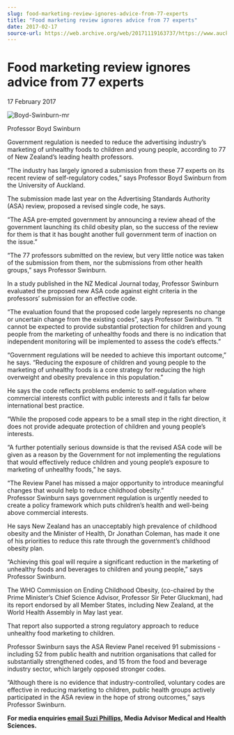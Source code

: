```yaml
---
slug: food-marketing-review-ignores-advice-from-77-experts
title: "Food marketing review ignores advice from 77 experts"
date: 2017-02-17
source-url: https://web.archive.org/web/20171119163737/https://www.auckland.ac.nz/en/about/news-events-and-notices/news/news-2017/02/food-marketing-review-ignores-advice-from-77-experts.html
---
```

Food marketing review ignores advice from 77 experts
====================================================

17 February 2017

![Boyd-Swinburn-mr](https://www.auckland.ac.nz/en/about/news-events-and-notices/news/news-2017/02/food-marketing-review-ignores-advice-from-77-experts/_jcr_content/par/textimage/image.img.jpg/1487212773762.jpg "Boyd-Swinburn-mr")

Professor Boyd Swinburn

Government regulation is needed to reduce the advertising industry’s marketing of unhealthy foods to children and young people, according to 77 of New Zealand’s leading health professors.

“The industry has largely ignored a submission from these 77 experts on its recent review of self-regulatory codes,” says Professor Boyd Swinburn from the University of Auckland.

The submission made last year on the Advertising Standards Authority (ASA) review, proposed a revised single code, he says.

“The ASA pre-empted government by announcing a review ahead of the government launching its child obesity plan, so the success of the review for them is that it has bought another full government term of inaction on the issue.”

“The 77 professors submitted on the review, but very little notice was taken of the submission from them, nor the submissions from other health groups,” says Professor Swinburn.

In a study published in the NZ Medical Journal today, Professor Swinburn evaluated the proposed new ASA code against eight criteria in the professors’ submission for an effective code.

“The evaluation found that the proposed code largely represents no change or uncertain change from the existing codes”, says Professor Swinburn. “It cannot be expected to provide substantial protection for children and young people from the marketing of unhealthy foods and there is no indication that independent monitoring will be implemented to assess the code’s effects.”

“Government regulations will be needed to achieve this important outcome,” he says. “Reducing the exposure of children and young people to the marketing of unhealthy foods is a core strategy for reducing the high overweight and obesity prevalence in this population.”

He says the code reflects problems endemic to self-regulation where commercial interests conflict with public interests and it falls far below international best practice.

“While the proposed code appears to be a small step in the right direction, it does not provide adequate protection of children and young people’s interests.

“A further potentially serious downside is that the revised ASA code will be given as a reason by the Government for not implementing the regulations that would effectively reduce children and young people’s exposure to marketing of unhealthy foods,” he says.

“The Review Panel has missed a major opportunity to introduce meaningful changes that would help to reduce childhood obesity.”  
Professor Swinburn says government regulation is urgently needed to create a policy framework which puts children’s health and well-being above commercial interests.

He says New Zealand has an unacceptably high prevalence of childhood obesity and the Minister of Health, Dr Jonathan Coleman, has made it one of his priorities to reduce this rate through the government’s childhood obesity plan.

“Achieving this goal will require a significant reduction in the marketing of unhealthy foods and beverages to children and young people,” says Professor Swinburn.

The WHO Commission on Ending Childhood Obesity, (co-chaired by the Prime Minister’s Chief Science Advisor, Professor Sir Peter Gluckman), had its report endorsed by all Member States, including New Zealand, at the World Health Assembly in May last year.

That report also supported a strong regulatory approach to reduce unhealthy food marketing to children.

Professor Swinburn says the ASA Review Panel received 91 submissions - including 52 from public health and nutrition organisations that called for substantially strengthened codes, and 15 from the food and beverage industry sector, which largely opposed stronger codes.

“Although there is no evidence that industry-controlled, voluntary codes are effective in reducing marketing to children, public health groups actively participated in the ASA review in the hope of strong outcomes,” says Professor Swinburn.  

**For media enquiries [email Suzi Phillips](mailto:s.phillips@auckland.ac.nz), Media Advisor Medical and Health Sciences.**